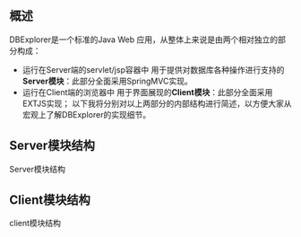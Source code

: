 ## 概述 ##
DBExplorer是一个标准的Java Web 应用，从整体上来说是由两个相对独立的部分构成：
  * 运行在Server端的servlet/jsp容器中 用于提供对数据库各种操作进行支持的**Server模块**：此部分全面采用SpringMVC实现。
  * 运行在Client端的浏览器中 用于界面展现的**Client模块**：此部分全面采用EXTJS实现；
以下我将分别对以上两部分的内部结构进行简述，以方便大家从宏观上了解DBExplorer的实现细节。
## Server模块结构 ##
Server模块结构
## Client模块结构 ##
client模块结构